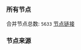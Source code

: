 ### 所有节点
合并节点总数: `5633`
[节点链接](https://github.com/rzhy1/33/raw/master/sub/sub_merge_base64.txt)

### 节点来源

